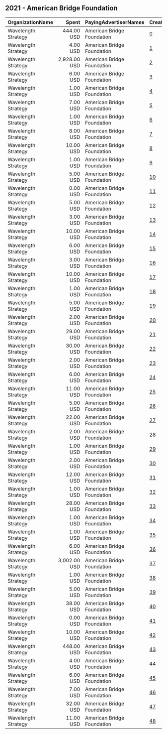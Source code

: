 ## 2021 - American Bridge Foundation 
|OrganizationName|Spent|PayingAdvertiserNames|CreativeUrls|Impressions|Genders|AgeBrackets|CountryCodes|BillingAddresses|CandidateBallotInformation|
|:---|---:|:---|:---|---:|:---|:---|:---|:---|:---|
|Wavelength Strategy|444.00 USD|American Bridge Foundation|[0](https://www.snap.com/political-ads/asset/7b06d6e491f1f1968221038d10d5a6fcb695fa336a7ca28b628a19d7333f1916?mediaType=mp4)|94,650|FEMALE|18+|united states|US||
|Wavelength Strategy|4.00 USD|American Bridge Foundation|[1](https://www.snap.com/political-ads/asset/a943472cb7e622a9d6d3f6ccfa9357d39c7a3530ad12f9f45f98c76f40ff14a8?mediaType=mp4)|1,253||18+|united states|US||
|Wavelength Strategy|2,928.00 USD|American Bridge Foundation|[2](https://www.snap.com/political-ads/asset/7b06d6e491f1f1968221038d10d5a6fcb695fa336a7ca28b628a19d7333f1916?mediaType=mp4)|575,599|FEMALE|18+|united states|US||
|Wavelength Strategy|6.00 USD|American Bridge Foundation|[3](https://www.snap.com/political-ads/asset/f9fe55566bdc2520cae5c1e36ce785659f18b571ad405c0d90a2dc5e6f2778b5?mediaType=jpg)|869||18+|united states|US||
|Wavelength Strategy|1.00 USD|American Bridge Foundation|[4](https://www.snap.com/political-ads/asset/59cf08ef8754547da2e03e789e06f0fa2a215714451d7b72a6675e0b82359823?mediaType=jpg)|645||18+|united states|US||
|Wavelength Strategy|7.00 USD|American Bridge Foundation|[5](https://www.snap.com/political-ads/asset/c1398b2e89a1d70fdcc86879a951264e549d2965634a601a656bd41333f1fbdd?mediaType=jpg)|651||18+|united states|US||
|Wavelength Strategy|1.00 USD|American Bridge Foundation|[6](https://www.snap.com/political-ads/asset/ec0024a0fb513251488c99e1aa0bdd2e73f8ba2ffc35b439a15435dcf3aa9e6f?mediaType=jpg)|391||18+|united states|US||
|Wavelength Strategy|8.00 USD|American Bridge Foundation|[7](https://www.snap.com/political-ads/asset/a894f75e04e63989436ee78ad486ad7aa4c4a398af346a6fecccbf292207b7e1?mediaType=jpg)|1,040||18+|united states|US||
|Wavelength Strategy|10.00 USD|American Bridge Foundation|[8](https://www.snap.com/political-ads/asset/f9fe55566bdc2520cae5c1e36ce785659f18b571ad405c0d90a2dc5e6f2778b5?mediaType=jpg)|993||18+|united states|US||
|Wavelength Strategy|1.00 USD|American Bridge Foundation|[9](https://www.snap.com/political-ads/asset/c1398b2e89a1d70fdcc86879a951264e549d2965634a601a656bd41333f1fbdd?mediaType=jpg)|290||18+|united states|US||
|Wavelength Strategy|5.00 USD|American Bridge Foundation|[10](https://www.snap.com/political-ads/asset/e2e3578282cde89500461da912d956a55fe5781d9af4f78c47e0cecadb438109?mediaType=jpg)|628||18+|united states|US||
|Wavelength Strategy|0.00 USD|American Bridge Foundation|[11](https://www.snap.com/political-ads/asset/d23e1720117b8cdca23157977bd90ab17584238b7876045646652c402d45b0e6?mediaType=mp4)|6|FEMALE|18+|united states|US||
|Wavelength Strategy|5.00 USD|American Bridge Foundation|[12](https://www.snap.com/political-ads/asset/a894f75e04e63989436ee78ad486ad7aa4c4a398af346a6fecccbf292207b7e1?mediaType=jpg)|729||18+|united states|US||
|Wavelength Strategy|3.00 USD|American Bridge Foundation|[13](https://www.snap.com/political-ads/asset/ec0024a0fb513251488c99e1aa0bdd2e73f8ba2ffc35b439a15435dcf3aa9e6f?mediaType=jpg)|445||18+|united states|US||
|Wavelength Strategy|10.00 USD|American Bridge Foundation|[14](https://www.snap.com/political-ads/asset/ec0024a0fb513251488c99e1aa0bdd2e73f8ba2ffc35b439a15435dcf3aa9e6f?mediaType=jpg)|1,025||18+|united states|US||
|Wavelength Strategy|6.00 USD|American Bridge Foundation|[15](https://www.snap.com/political-ads/asset/c1398b2e89a1d70fdcc86879a951264e549d2965634a601a656bd41333f1fbdd?mediaType=jpg)|795||18+|united states|US||
|Wavelength Strategy|3.00 USD|American Bridge Foundation|[16](https://www.snap.com/political-ads/asset/c1398b2e89a1d70fdcc86879a951264e549d2965634a601a656bd41333f1fbdd?mediaType=jpg)|987||18+|united states|US||
|Wavelength Strategy|10.00 USD|American Bridge Foundation|[17](https://www.snap.com/political-ads/asset/78b5d15d2279338ccfcc29b8e9bff2afb4113ded2ec3538f2ed507ee8576536d?mediaType=mp4)|1,354||18+|united states|US||
|Wavelength Strategy|1.00 USD|American Bridge Foundation|[18](https://www.snap.com/political-ads/asset/a894f75e04e63989436ee78ad486ad7aa4c4a398af346a6fecccbf292207b7e1?mediaType=jpg)|511||18+|united states|US||
|Wavelength Strategy|5.00 USD|American Bridge Foundation|[19](https://www.snap.com/political-ads/asset/a894f75e04e63989436ee78ad486ad7aa4c4a398af346a6fecccbf292207b7e1?mediaType=jpg)|618||18+|united states|US||
|Wavelength Strategy|2.00 USD|American Bridge Foundation|[20](https://www.snap.com/political-ads/asset/f9fe55566bdc2520cae5c1e36ce785659f18b571ad405c0d90a2dc5e6f2778b5?mediaType=jpg)|746||18+|united states|US||
|Wavelength Strategy|29.00 USD|American Bridge Foundation|[21](https://www.snap.com/political-ads/asset/a943472cb7e622a9d6d3f6ccfa9357d39c7a3530ad12f9f45f98c76f40ff14a8?mediaType=mp4)|3,470||18+|united states|US||
|Wavelength Strategy|30.00 USD|American Bridge Foundation|[22](https://www.snap.com/political-ads/asset/8c9306789e3545260877922992105812de44b2c1e1c88c12d8c812e5179cb811?mediaType=mp4)|7,672||18+|united states|US||
|Wavelength Strategy|2.00 USD|American Bridge Foundation|[23](https://www.snap.com/political-ads/asset/d23e1720117b8cdca23157977bd90ab17584238b7876045646652c402d45b0e6?mediaType=mp4)|455|FEMALE|18+|united states|US||
|Wavelength Strategy|6.00 USD|American Bridge Foundation|[24](https://www.snap.com/political-ads/asset/a894f75e04e63989436ee78ad486ad7aa4c4a398af346a6fecccbf292207b7e1?mediaType=jpg)|560||18+|united states|US||
|Wavelength Strategy|11.00 USD|American Bridge Foundation|[25](https://www.snap.com/political-ads/asset/78b5d15d2279338ccfcc29b8e9bff2afb4113ded2ec3538f2ed507ee8576536d?mediaType=mp4)|3,245||18+|united states|US||
|Wavelength Strategy|5.00 USD|American Bridge Foundation|[26](https://www.snap.com/political-ads/asset/59cf08ef8754547da2e03e789e06f0fa2a215714451d7b72a6675e0b82359823?mediaType=jpg)|771||18+|united states|US||
|Wavelength Strategy|22.00 USD|American Bridge Foundation|[27](https://www.snap.com/political-ads/asset/78b5d15d2279338ccfcc29b8e9bff2afb4113ded2ec3538f2ed507ee8576536d?mediaType=mp4)|1,998||18+|united states|US||
|Wavelength Strategy|2.00 USD|American Bridge Foundation|[28](https://www.snap.com/political-ads/asset/e2e3578282cde89500461da912d956a55fe5781d9af4f78c47e0cecadb438109?mediaType=jpg)|728||18+|united states|US||
|Wavelength Strategy|1.00 USD|American Bridge Foundation|[29](https://www.snap.com/political-ads/asset/d23e1720117b8cdca23157977bd90ab17584238b7876045646652c402d45b0e6?mediaType=mp4)|208|FEMALE|18+|united states|US||
|Wavelength Strategy|2.00 USD|American Bridge Foundation|[30](https://www.snap.com/political-ads/asset/ec0024a0fb513251488c99e1aa0bdd2e73f8ba2ffc35b439a15435dcf3aa9e6f?mediaType=jpg)|599||18+|united states|US||
|Wavelength Strategy|12.00 USD|American Bridge Foundation|[31](https://www.snap.com/political-ads/asset/78b5d15d2279338ccfcc29b8e9bff2afb4113ded2ec3538f2ed507ee8576536d?mediaType=mp4)|1,454||18+|united states|US||
|Wavelength Strategy|1.00 USD|American Bridge Foundation|[32](https://www.snap.com/political-ads/asset/f9fe55566bdc2520cae5c1e36ce785659f18b571ad405c0d90a2dc5e6f2778b5?mediaType=jpg)|371||18+|united states|US||
|Wavelength Strategy|28.00 USD|American Bridge Foundation|[33](https://www.snap.com/political-ads/asset/8c9306789e3545260877922992105812de44b2c1e1c88c12d8c812e5179cb811?mediaType=mp4)|3,499||18+|united states|US||
|Wavelength Strategy|1.00 USD|American Bridge Foundation|[34](https://www.snap.com/political-ads/asset/e2e3578282cde89500461da912d956a55fe5781d9af4f78c47e0cecadb438109?mediaType=jpg)|543||18+|united states|US||
|Wavelength Strategy|1.00 USD|American Bridge Foundation|[35](https://www.snap.com/political-ads/asset/59cf08ef8754547da2e03e789e06f0fa2a215714451d7b72a6675e0b82359823?mediaType=jpg)|559||18+|united states|US||
|Wavelength Strategy|6.00 USD|American Bridge Foundation|[36](https://www.snap.com/political-ads/asset/f9fe55566bdc2520cae5c1e36ce785659f18b571ad405c0d90a2dc5e6f2778b5?mediaType=jpg)|764||18+|united states|US||
|Wavelength Strategy|3,002.00 USD|American Bridge Foundation|[37](https://www.snap.com/political-ads/asset/7b06d6e491f1f1968221038d10d5a6fcb695fa336a7ca28b628a19d7333f1916?mediaType=mp4)|314,013|FEMALE|18+|united states|US||
|Wavelength Strategy|1.00 USD|American Bridge Foundation|[38](https://www.snap.com/political-ads/asset/a894f75e04e63989436ee78ad486ad7aa4c4a398af346a6fecccbf292207b7e1?mediaType=jpg)|383||18+|united states|US||
|Wavelength Strategy|5.00 USD|American Bridge Foundation|[39](https://www.snap.com/political-ads/asset/59cf08ef8754547da2e03e789e06f0fa2a215714451d7b72a6675e0b82359823?mediaType=jpg)|592||18+|united states|US||
|Wavelength Strategy|38.00 USD|American Bridge Foundation|[40](https://www.snap.com/political-ads/asset/a943472cb7e622a9d6d3f6ccfa9357d39c7a3530ad12f9f45f98c76f40ff14a8?mediaType=mp4)|8,894||18+|united states|US||
|Wavelength Strategy|0.00 USD|American Bridge Foundation|[41](https://www.snap.com/political-ads/asset/d23e1720117b8cdca23157977bd90ab17584238b7876045646652c402d45b0e6?mediaType=mp4)|8|FEMALE|18+|united states|US||
|Wavelength Strategy|10.00 USD|American Bridge Foundation|[42](https://www.snap.com/political-ads/asset/8c9306789e3545260877922992105812de44b2c1e1c88c12d8c812e5179cb811?mediaType=mp4)|2,688||18+|united states|US||
|Wavelength Strategy|448.00 USD|American Bridge Foundation|[43](https://www.snap.com/political-ads/asset/7b06d6e491f1f1968221038d10d5a6fcb695fa336a7ca28b628a19d7333f1916?mediaType=mp4)|75,734|FEMALE|18+|united states|US||
|Wavelength Strategy|4.00 USD|American Bridge Foundation|[44](https://www.snap.com/political-ads/asset/78b5d15d2279338ccfcc29b8e9bff2afb4113ded2ec3538f2ed507ee8576536d?mediaType=mp4)|1,174||18+|united states|US||
|Wavelength Strategy|6.00 USD|American Bridge Foundation|[45](https://www.snap.com/political-ads/asset/e2e3578282cde89500461da912d956a55fe5781d9af4f78c47e0cecadb438109?mediaType=jpg)|869||18+|united states|US||
|Wavelength Strategy|7.00 USD|American Bridge Foundation|[46](https://www.snap.com/political-ads/asset/78b5d15d2279338ccfcc29b8e9bff2afb4113ded2ec3538f2ed507ee8576536d?mediaType=mp4)|857||18+|united states|US||
|Wavelength Strategy|32.00 USD|American Bridge Foundation|[47](https://www.snap.com/political-ads/asset/8c9306789e3545260877922992105812de44b2c1e1c88c12d8c812e5179cb811?mediaType=mp4)|3,385||18+|united states|US||
|Wavelength Strategy|11.00 USD|American Bridge Foundation|[48](https://www.snap.com/political-ads/asset/a943472cb7e622a9d6d3f6ccfa9357d39c7a3530ad12f9f45f98c76f40ff14a8?mediaType=mp4)|1,297||18+|united states|US||
